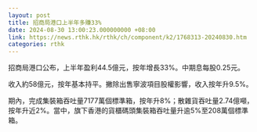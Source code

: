 ```yaml
---
layout: post
title: 招商局港口上半年多賺33%
date: 2024-08-30 13:00:23.000000000 +08:00
link: https://news.rthk.hk/rthk/ch/component/k2/1768313-20240830.htm
categories: rthk
---
```


招商局港口公布，上半年盈利44.5億元，按年增長33%。中期息每股0.25元。

收入約58億元，按年基本持平。撇除出售寧波項目股權影響，收入按年升9.5%。

期內，完成集裝箱吞吐量7177萬個標準箱，按年升8%；散雜貨吞吐量2.74億噸，按年升近2%。當中，旗下香港的貨櫃碼頭集裝箱吞吐量升逾5%至208萬個標準箱。
